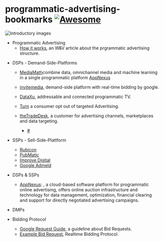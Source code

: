 # programmatic-advertising-bookmarks [![Awesome](https://cdn.rawgit.com/sindresorhus/awesome/d7305f38d29fed78fa85652e3a63e154dd8e8829/media/badge.svg)](https://github.com/sindresorhus/awesome)

![Introductory images](/img/splash.jpg)


- Programmatic Advertising 
    + [How it works](https://www.wuv.de/digital/wie_funktioniert_programmatic_advertising), an W&V article about the prgrammatic advertising structure. 
    
+ DSPs - Demand-Side-Platforms
    + [MediaMath](http://www.mediamath.com/)combine data, omnichannel media and machine learning
in a single programmatic platform
    [AppNexus](https://www.appnexus.com/en)
    + [invitemedia](http://www.invitemedia.com/), demand-side platform with real-time bidding by google.
    + [DataXu](https://www.dataxu.com/), addressable and connected programmatic TV.
    + [Turn](https://www.turn.com/) a consumer opt out of targeted Advertising.
    + [theTradeDesk](https://www.thetradedesk.com/), a customer for advertising channels, marketplaces and data targeting.
        
        + [#](example-item)
    
+ SSPs - Sell-Side-Plattform
    + [Rubicon](http://rubiconproject.com/)
    + [PubMatic](https://pubmatic.com/)
    + [Improve Digital](http://www.improvedigital.com/)
    + [Google Admeld](http://www.admeld.com/)

+ DSPs & SSPs
    + [AppNexus](https://www.appnexus.com/en): , a cloud-based software platform for programmatic online advertising, offers online auction infrastructure and technology for data management, optimization, financial clearing and support for directly negotiated advertising campaigns.

+ DMPs

+ Bidding Protocol
    + [Google Request Guide](https://developers.google.com/ad-exchange/rtb/request-guide), a guideline about Bid Requests.
    + [Example Bid Request](https://developers.google.com/ad-exchange/rtb/request-guide#example-bid-request), Realtime Bidding Protocol.
    

